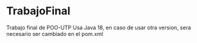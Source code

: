 # TrabajoFinal
 Trabajo final de POO-UTP
 Usa Java 18, en caso de usar otra version, sera necesario ser cambiado en el pom.xml
